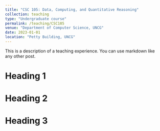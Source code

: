 ```yaml
---
title: "CSC 105: Data, Computing, and Quantitative Reasoning"
collection: teaching
type: "Undergraduate course"
permalink: /teaching/CSC105
venue: "Department of Computer Science, UNCG"
date: 2023-01-01
location: "Petty Building, UNCG"
---
```


This is a description of a teaching experience. You can use markdown like any other post.

Heading 1
======

Heading 2
======

Heading 3
======